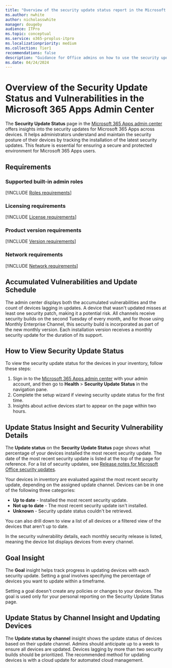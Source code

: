 ```yaml
---
title: "Overview of the security update status report in the Microsoft 365 Apps admin center"
ms.author: nwhite
author: nicholasswhite
manager: dougeby
audience: ITPro
ms.topic: conceptual
ms.service: o365-proplus-itpro
ms.localizationpriority: medium
ms.collection: Tier1
recommendations: false
description: "Guidance for Office admins on how to use the security update status feature in the Microsoft 365 Apps admin center."
ms.date: 04/24/2024
---
```


# Overview of the Security Update Status and Vulnerabilities in the Microsoft 365 Apps Admin Center
The **Security Update Status** page in the [Microsoft 365 Apps admin center](https://config.office.com) offers insights into the security updates for Microsoft 365 Apps across devices. It helps administrators understand and maintain the security posture of their devices by tracking the installation of the latest security updates. This feature is essential for ensuring a secure and protected environment for Microsoft 365 Apps users.

## Requirements

### Supported built-in admin roles
<!--Using include for adding requirements-->
[!INCLUDE [Roles requirements](./includes/requirements-roles.md)]

### Licensing requirements
<!--Using include for adding requirements-->
[!INCLUDE [License requirements](./includes/requirements-licenses.md)]

### Product version requirements
<!--Using include for adding requirements-->
[!INCLUDE [Version requirements](./includes/requirements-versions.md)]

### Network requirements
<!--Using include for adding requirements-->
[!INCLUDE [Network requirements](./includes/requirements-network.md)]

## Accumulated Vulnerabilities and Update Schedule
The admin center displays both the accumulated vulnerabilities and the count of devices lagging in updates. A device that wasn't updated misses at least one security patch, making it a potential risk. All channels receive security builds on the second Tuesday of every month, and for those using Monthly Enterprise Channel, this security build is incorporated as part of the new monthly version. Each installation version receives a monthly security update for the duration of its support.

## How to View Security Update Status
To view the security update status for the devices in your inventory, follow these steps:

1. Sign in to the [Microsoft 365 Apps admin center](https://config.office.com) with your admin account, and then go to **Health** > **Security Update Status** in the navigation pane.
2. Complete the setup wizard if viewing security update status for the first time.
3. Insights about active devices start to appear on the page within two hours.

## Update Status Insight and Security Vulnerability Details
The **Update status** on the **Security Update Status** page shows what percentage of your devices installed the most recent security update. The date of the most recent security update is listed at the top of the page for reference. For a list of security updates, see [Release notes for Microsoft Office security updates](/officeupdates/microsoft365-apps-security-updates).

Your devices in inventory are evaluated against the most recent security update, depending on the assigned update channel. Devices can be in one of the following three categories:

- **Up to date** - Installed the most recent security update.
- **Not up to date** - The most recent security update isn't installed.
- **Unknown** - Security update status couldn't be retrieved.

You can also drill down to view a list of all devices or a filtered view of the devices that aren't up to date.

In the security vulnerability details, each monthly security release is listed, meaning the device list displays devices from every channel.

## Goal Insight
The **Goal** insight helps track progress in updating devices with each security update. Setting a goal involves specifying the percentage of devices you want to update within a timeframe.

Setting a goal doesn't create any policies or changes to your devices. The goal is used only for your personal reporting on the Security Update Status page.

## Update Status by Channel Insight and Updating Devices
The **Update status by channel** insight shows the update status of devices based on their update channel. Admins should anticipate up to a week to ensure all devices are updated. Devices lagging by more than two security builds should be prioritized. The recommended method for updating devices is with a cloud update for automated cloud management.
